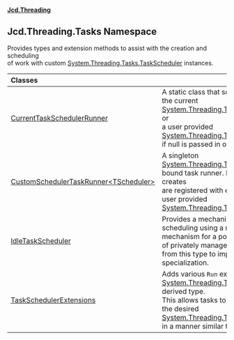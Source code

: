 #### [Jcd.Threading](index.md 'index')

## Jcd.Threading.Tasks Namespace

Provides types and extension methods to assist with the creation and scheduling  
of work with custom [System.Threading.Tasks.TaskScheduler](https://docs.microsoft.com/en-us/dotnet/api/System.Threading.Tasks.TaskScheduler 'System.Threading.Tasks.TaskScheduler') instances.

| Classes | |
| :--- | :--- |
| [CurrentTaskSchedulerRunner](CurrentTaskSchedulerRunner.md 'Jcd.Threading.Tasks.CurrentTaskSchedulerRunner') | A static class that schedules tasks on the current [System.Threading.Tasks.TaskScheduler](https://docs.microsoft.com/en-us/dotnet/api/System.Threading.Tasks.TaskScheduler 'System.Threading.Tasks.TaskScheduler') or<br/>a user provided [System.Threading.Tasks.TaskScheduler](https://docs.microsoft.com/en-us/dotnet/api/System.Threading.Tasks.TaskScheduler 'System.Threading.Tasks.TaskScheduler') if null is passed in or none is specified. |
| [CustomSchedulerTaskRunner&lt;TScheduler&gt;](CustomSchedulerTaskRunner_TScheduler_.md 'Jcd.Threading.Tasks.CustomSchedulerTaskRunner<TScheduler>') | A singleton [System.Threading.Tasks.TaskScheduler](https://docs.microsoft.com/en-us/dotnet/api/System.Threading.Tasks.TaskScheduler 'System.Threading.Tasks.TaskScheduler') bound task runner. It ensures all tasks it creates<br/>are registered with either its own, or a user provided [System.Threading.Tasks.TaskScheduler](https://docs.microsoft.com/en-us/dotnet/api/System.Threading.Tasks.TaskScheduler 'System.Threading.Tasks.TaskScheduler'). |
| [IdleTaskScheduler](IdleTaskScheduler.md 'Jcd.Threading.Tasks.IdleTaskScheduler') | Provides a mechanism for task scheduling using a round robin mechanism for a pool<br/>of privately managed threads. Derive from this type to implement your own specialization. |
| [TaskSchedulerExtensions](TaskSchedulerExtensions.md 'Jcd.Threading.Tasks.TaskSchedulerExtensions') | Adds various `Run` extension for any [System.Threading.Tasks.TaskScheduler](https://docs.microsoft.com/en-us/dotnet/api/System.Threading.Tasks.TaskScheduler 'System.Threading.Tasks.TaskScheduler') derived type.<br/>This allows tasks to be scheduled with the desired [System.Threading.Tasks.TaskScheduler](https://docs.microsoft.com/en-us/dotnet/api/System.Threading.Tasks.TaskScheduler 'System.Threading.Tasks.TaskScheduler')<br/>in a manner similar to `Task.Run` |
